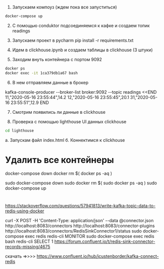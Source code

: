 
1. Запускаем компоуз (ждем пока все запуститься)

```bash
docker-compose up
```
2. C помощью conduktor подсоединяемся к кафке и создаем топик readings 

3. Запускаем проект в pycharm
  pip install -r requirements.txt  

4. Идем в clickhouse.ipynb и создаем таблицы в clickhouse (3 штуки)


5. Заходим внуть контейнера с портом 9092

```bash
docker ps
docker exec -it 1ca379db1a67 bash
```

6. В нем отправляем данные в брокер

kafka-console-producer --broker-list broker:9092 --topic readings <<END
11,"2020-05-16 23:55:44",14.2
12,"2020-05-16 23:55:45",20.1
31,"2020-05-16 23:55:51",12.9
END

7. Смотрим появились ли данные в clickhouse
 
8. Проверка с помощью lighthouse UI данных clickhouse 
```bash
cd lighthouse
``` 
а. Запускам файл index.html 
б. Коннектимся к clickhouse

# Удалить все контейнеры
docker-compose down
docker rm $( docker ps -aq ) 

sudo docker-compose down
sudo docker rm $( sudo docker ps -aq ) 
sudo docker-compose up
# 
https://stackoverflow.com/questions/57941813/write-kafka-topic-data-to-redis-using-docker

curl -X POST -H 'Content-Type: application/json' --data @connector.json http://localhost:8083/connectors
http://localhost:8083/connector-plugins  
http://localhost:8083/connectors/RedisSinkConnector1/status 
sudo docker-compose exec redis redis-cli MONITOR 
sudo docker-compose exec redis bash 
redis-cli
SELECT 1
https://forum.confluent.io/t/redis-sink-connector-records-missing/4675

скачать =>>>> 
https://www.confluent.io/hub/jcustenborder/kafka-connect-redis 